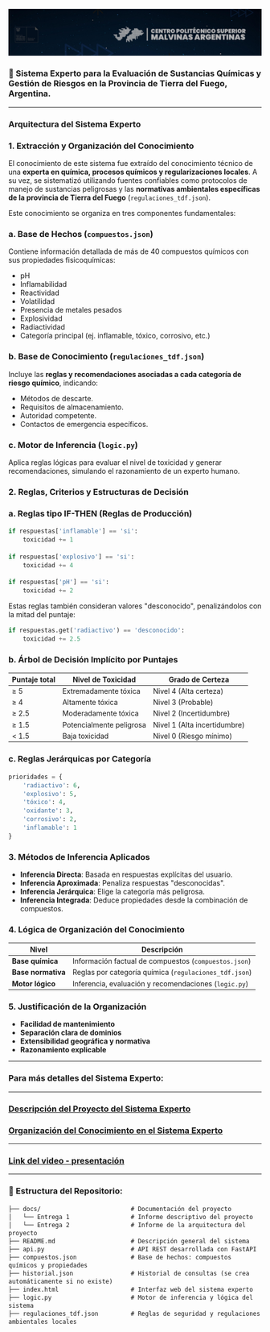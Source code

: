 ![Sistema_Experto_TDF](https://raw.githubusercontent.com/ckriztian/Energia_Electrica_TDF/refs/heads/main/reports/figures/banner_flat1.jpg)

### 🧪 Sistema Experto para la Evaluación de Sustancias Químicas y Gestión de Riesgos en la Provincia de Tierra del Fuego, Argentina. 
---
### Arquitectura del Sistema Experto 

### 1. Extracción y Organización del Conocimiento

El conocimiento de este sistema fue extraído del conocimiento técnico de una **experta en química, procesos químicos y regularizaciones locales**. A su vez, se sistematizó utilizando fuentes confiables como protocolos de manejo de sustancias peligrosas y las **normativas ambientales específicas de la provincia de Tierra del Fuego** (`regulaciones_tdf.json`).

Este conocimiento se organiza en tres componentes fundamentales:

### a. Base de Hechos (`compuestos.json`)
Contiene información detallada de más de 40 compuestos químicos con sus propiedades fisicoquímicas:

- pH
- Inflamabilidad
- Reactividad
- Volatilidad
- Presencia de metales pesados
- Explosividad
- Radiactividad
- Categoría principal (ej. inflamable, tóxico, corrosivo, etc.)

### b. Base de Conocimiento (`regulaciones_tdf.json`)
Incluye las **reglas y recomendaciones asociadas a cada categoría de riesgo químico**, indicando:

- Métodos de descarte.
- Requisitos de almacenamiento.
- Autoridad competente.
- Contactos de emergencia específicos.

### c. Motor de Inferencia (`logic.py`)
Aplica reglas lógicas para evaluar el nivel de toxicidad y generar recomendaciones, simulando el razonamiento de un experto humano.

### 2. Reglas, Criterios y Estructuras de Decisión

### a. Reglas tipo IF-THEN (Reglas de Producción)
```python
if respuestas['inflamable'] == 'si':
    toxicidad += 1

if respuestas['explosivo'] == 'si':
    toxicidad += 4

if respuestas['pH'] == 'si':
    toxicidad += 2
```

Estas reglas también consideran valores "desconocido", penalizándolos con la mitad del puntaje:

```python
if respuestas.get('radiactivo') == 'desconocido':
    toxicidad += 2.5
```

### b. Árbol de Decisión Implícito por Puntajes

| Puntaje total | Nivel de Toxicidad         | Grado de Certeza             |
|---------------|----------------------------|------------------------------|
| ≥ 5           | Extremadamente tóxica      | Nivel 4 (Alta certeza)       |
| ≥ 4           | Altamente tóxica           | Nivel 3 (Probable)           |
| ≥ 2.5         | Moderadamente tóxica       | Nivel 2 (Incertidumbre)      |
| ≥ 1.5         | Potencialmente peligrosa   | Nivel 1 (Alta incertidumbre) |
| < 1.5         | Baja toxicidad             | Nivel 0 (Riesgo mínimo)      |

### c. Reglas Jerárquicas por Categoría

```python
prioridades = {
    'radiactivo': 6,
    'explosivo': 5,
    'tóxico': 4,
    'oxidante': 3,
    'corrosivo': 2,
    'inflamable': 1
}
```

### 3. Métodos de Inferencia Aplicados

- **Inferencia Directa**: Basada en respuestas explícitas del usuario.
- **Inferencia Aproximada**: Penaliza respuestas "desconocidas".
- **Inferencia Jerárquica**: Elige la categoría más peligrosa.
- **Inferencia Integrada**: Deduce propiedades desde la combinación de compuestos.

### 4. Lógica de Organización del Conocimiento

| Nivel             | Descripción                                                                 |
|------------------|------------------------------------------------------------------------------|
| **Base química** | Información factual de compuestos (`compuestos.json`)                        |
| **Base normativa**| Reglas por categoría química (`regulaciones_tdf.json`)                      |
| **Motor lógico**  | Inferencia, evaluación y recomendaciones (`logic.py`)                        |

### 5. Justificación de la Organización

- **Facilidad de mantenimiento**
- **Separación clara de dominios**
- **Extensibilidad geográfica y normativa**
- **Razonamiento explicable**

___

### Para más detalles del Sistema Experto:
---
### [Descripción del Proyecto del Sistema Experto](https://github.com/ckriztian/Sistema_Experto_Quimico_TDF/blob/main/docs/Entrega%201.pdf)
### [Organización del Conocimiento en el Sistema Experto](https://github.com/ckriztian/Sistema_Experto_Quimico_TDF/blob/main/docs/Entrega%202.pdf)
---
### [Link del video - presentación](https://wwww.youtube.com)
---
 ### 📁 Estructura del Repositorio:

```
├── docs/                         # Documentación del proyecto
│   └── Entrega 1                 # Informe descriptivo del proyecto
│   └── Entrega 2                 # Informe de la arquitectura del proyecto
├── README.md                     # Descripción general del sistema
├── api.py                        # API REST desarrollada con FastAPI
├── compuestos.json               # Base de hechos: compuestos químicos y propiedades
├── historial.json                # Historial de consultas (se crea automáticamente si no existe)
├── index.html                    # Interfaz web del sistema experto
├── logic.py                      # Motor de inferencia y lógica del sistema
├── regulaciones_tdf.json         # Reglas de seguridad y regulaciones ambientales locales
```

